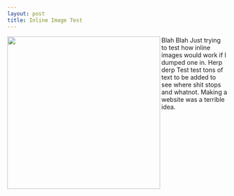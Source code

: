 ```yaml
---
layout: post
title: Inline Image Test
---
```

Blah Blah
<img width="350px" align="left" src ="{{ site.baseurl }}/resources/preview/lolsplash.jpg" /> Just trying to test how inline images would work if I dumped one in. Herp derp Test test tons of text to be added to see where shit stops and whatnot. Making a website was a terrible idea.

